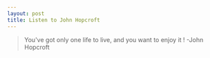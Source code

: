 ```yaml
---
layout: post
title: Listen to John Hopcroft
---
```


>You've got only one life to live, and you want to enjoy it ! 
-John Hopcroft



